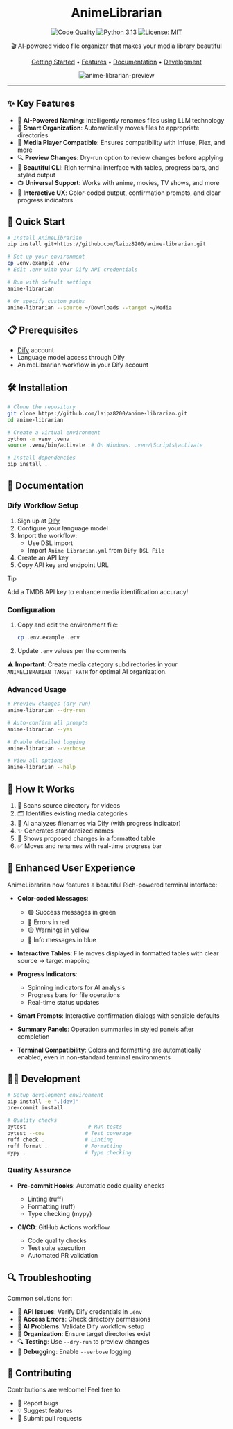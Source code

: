 <div align="center">

# AnimeLibrarian

[![Code Quality](https://github.com/laipz8200/anime-librarian/actions/workflows/code-quality.yml/badge.svg)](https://github.com/laipz8200/anime-librarian/actions/workflows/code-quality.yml)
[![Python 3.13](https://img.shields.io/badge/python-3.13-blue.svg)](https://www.python.org/downloads/release/python-3130/)
[![License: MIT](https://img.shields.io/badge/License-MIT-yellow.svg)](https://opensource.org/licenses/MIT)

🎬 AI-powered video file organizer that makes your media library beautiful

[Getting Started](#-quick-start) • [Features](#-key-features) • [Documentation](#-documentation) • [Development](#-development)

![anime-librarian-preview](https://github.com/user-attachments/assets/8e7cd70f-bf70-4dd4-8c05-745287e368e1)

</div>

---

## ✨ Key Features

- 🤖 **AI-Powered Naming**: Intelligently renames files using LLM technology
- 📁 **Smart Organization**: Automatically moves files to appropriate directories
- 🎯 **Media Player Compatible**: Ensures compatibility with Infuse, Plex, and more
- 🔍 **Preview Changes**: Dry-run option to review changes before applying
- 🚀 **Beautiful CLI**: Rich terminal interface with tables, progress bars, and styled output
- 📺 **Universal Support**: Works with anime, movies, TV shows, and more
- 🎨 **Interactive UX**: Color-coded output, confirmation prompts, and clear progress indicators

## 🚀 Quick Start

```bash
# Install AnimeLibrarian
pip install git+https://github.com/laipz8200/anime-librarian.git

# Set up your environment
cp .env.example .env
# Edit .env with your Dify API credentials

# Run with default settings
anime-librarian

# Or specify custom paths
anime-librarian --source ~/Downloads --target ~/Media
```

## 📋 Prerequisites

- [Dify](https://cloud.dify.ai) account
- Language model access through Dify
- AnimeLibrarian workflow in your Dify account

## 🛠️ Installation

```bash
# Clone the repository
git clone https://github.com/laipz8200/anime-librarian.git
cd anime-librarian

# Create a virtual environment
python -m venv .venv
source .venv/bin/activate  # On Windows: .venv\Scripts\activate

# Install dependencies
pip install .
```

## 📖 Documentation

### Dify Workflow Setup

1. Sign up at [Dify](https://cloud.dify.ai)
2. Configure your language model
3. Import the workflow:
   - Use DSL import
   - Import `Anime Librarian.yml` from `Dify DSL File`
4. Create an API key
5. Copy API key and endpoint URL

> [!TIP]
> Add a TMDB API key to enhance media identification accuracy!

### Configuration

1. Copy and edit the environment file:

   ```bash
   cp .env.example .env
   ```

2. Update `.env` values per the comments

⚠️ **Important**: Create media category subdirectories in your `ANIMELIBRARIAN_TARGET_PATH` for optimal AI organization.

### Advanced Usage

```bash
# Preview changes (dry run)
anime-librarian --dry-run

# Auto-confirm all prompts
anime-librarian --yes

# Enable detailed logging
anime-librarian --verbose

# View all options
anime-librarian --help
```

## 🔄 How It Works

1. 📂 Scans source directory for videos
2. 🗂️ Identifies existing media categories
3. 🤖 AI analyzes filenames via Dify (with progress indicator)
4. ✨ Generates standardized names
5. 📝 Shows proposed changes in a formatted table
6. ✅ Moves and renames with real-time progress bar

## 🎨 Enhanced User Experience

AnimeLibrarian now features a beautiful Rich-powered terminal interface:

- **Color-coded Messages**: 
  - 🟢 Success messages in green
  - 🔴 Errors in red  
  - 🟡 Warnings in yellow
  - 🔵 Info messages in blue

- **Interactive Tables**: File moves displayed in formatted tables with clear source → target mapping

- **Progress Indicators**: 
  - Spinning indicators for AI analysis
  - Progress bars for file operations
  - Real-time status updates

- **Smart Prompts**: Interactive confirmation dialogs with sensible defaults

- **Summary Panels**: Operation summaries in styled panels after completion

- **Terminal Compatibility**: Colors and formatting are automatically enabled, even in non-standard terminal environments

## 👩‍💻 Development

```bash
# Setup development environment
pip install -e ".[dev]"
pre-commit install

# Quality checks
pytest                    # Run tests
pytest --cov             # Test coverage
ruff check .             # Linting
ruff format .            # Formatting
mypy .                   # Type checking
```

### Quality Assurance

- **Pre-commit Hooks**: Automatic code quality checks
  - Linting (ruff)
  - Formatting (ruff)
  - Type checking (mypy)

- **CI/CD**: GitHub Actions workflow
  - Code quality checks
  - Test suite execution
  - Automated PR validation

## 🔍 Troubleshooting

Common solutions for:

- 🔑 **API Issues**: Verify Dify credentials in `.env`
- 📁 **Access Errors**: Check directory permissions
- 🤖 **AI Problems**: Validate Dify workflow setup
- 📂 **Organization**: Ensure target directories exist
- 🔍 **Testing**: Use `--dry-run` to preview changes
- 📝 **Debugging**: Enable `--verbose` logging

## 🤝 Contributing

Contributions are welcome! Feel free to:

- 🐛 Report bugs
- 💡 Suggest features
- 🔧 Submit pull requests
